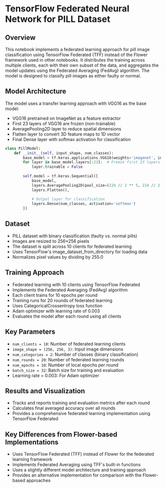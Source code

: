 # TensorFlow Federated Neural Network for PILL Dataset

## Overview
This notebook implements a federated learning approach for pill image classification using TensorFlow Federated (TFF) instead of the Flower framework used in other notebooks. It distributes the training across multiple clients, each with their own subset of the data, and aggregates the model updates using the Federated Averaging (FedAvg) algorithm. The model is designed to classify pill images as either faulty or normal.

## Model Architecture
The model uses a transfer learning approach with VGG16 as the base model:
- VGG16 pretrained on ImageNet as a feature extractor
- First 23 layers of VGG16 are frozen (non-trainable)
- AveragePooling2D layer to reduce spatial dimensions
- Flatten layer to convert 3D feature maps to 1D vector
- Final Dense layer with softmax activation for classification

```python
class PillModel:
    def __init__(self, input_shape, num_classes):
        base_model = tf.keras.applications.VGG16(weights='imagenet', include_top=False, input_shape=input_shape)
        for layer in base_model.layers[:23]:  # Freeze first 23 layers
            layer.trainable = False
            
        self.model = tf.keras.Sequential([
            base_model,
            layers.AveragePooling2D(pool_size=(224 // 2 ** 5, 224 // 2 ** 5)),
            layers.Flatten(),
            
            # Output layer for classification
            layers.Dense(num_classes, activation='softmax')
        ])
```

## Dataset
- PILL dataset with binary classification (faulty vs. normal pills)
- Images are resized to 256×256 pixels
- The dataset is split across 10 clients for federated learning
- Uses TensorFlow's image_dataset_from_directory for loading data
- Normalizes pixel values by dividing by 255.0

## Training Approach
- Federated learning with 10 clients using TensorFlow Federated
- Implements the Federated Averaging (FedAvg) algorithm
- Each client trains for 10 epochs per round
- Training runs for 20 rounds of federated learning
- Uses CategoricalCrossentropy loss function
- Adam optimizer with learning rate of 0.003
- Evaluates the model after each round using all clients

## Key Parameters
- `num_clients = 10`: Number of federated learning clients
- `image_shape = (256, 256, 3)`: Input image dimensions
- `num_categories = 2`: Number of classes (binary classification)
- `num_rounds = 20`: Number of federated learning rounds
- `num_epochs = 10`: Number of local epochs per round
- `batch_size = 32`: Batch size for training and evaluation
- Learning rate = 0.003: For Adam optimizer

## Results and Visualization
- Tracks and reports training and evaluation metrics after each round
- Calculates final averaged accuracy over all rounds
- Provides a comprehensive federated learning implementation using TensorFlow Federated

## Key Differences from Flower-based Implementations
- Uses TensorFlow Federated (TFF) instead of Flower for the federated learning framework
- Implements Federated Averaging using TFF's built-in functions
- Uses a slightly different model architecture and training approach
- Provides an alternative implementation for comparison with the Flower-based approaches